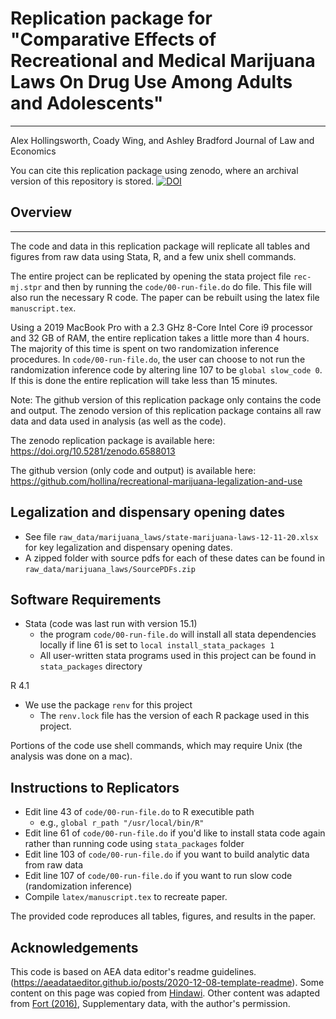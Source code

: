 # Replication package for "Comparative Effects of Recreational and Medical Marijuana Laws On Drug Use Among Adults and Adolescents"
-------------
Alex Hollingsworth, Coady Wing, and Ashley Bradford
Journal of Law and Economics

You can cite this replication package using zenodo, where an archival version of this repository is stored. 
 [![DOI](https://zenodo.org/badge/doi/10.5281/zenodo.6588013.svg)](https://doi.org/10.5281/zenodo.6588013)
 
## Overview
-------------

The code and data in this replication package will replicate all tables and figures from raw data using Stata, R, and a few unix shell commands. 

The entire project can be replicated by opening the stata project file `rec-mj.stpr` and then by running the `code/00-run-file.do` do file. This file will also run the necessary R code. The paper can be rebuilt using the latex file `manuscript.tex`. 

Using a 2019 MacBook Pro with a  2.3 GHz 8-Core Intel Core i9 processor and 32 GB of RAM, the entire replication takes a little more than 4 hours. The majority of this time is spent on two randomization inference procedures. In `code/00-run-file.do`, the user can choose to not run the randomization inference code by altering line 107 to be `global slow_code 0`. If this is done the entire replication will take less than 15 minutes. 

Note: The github version of this replication package only contains the code and output. The zenodo version of this replication package contains all raw data and data used in analysis (as well as the code). 

The zenodo replication package is available here: https://doi.org/10.5281/zenodo.6588013

The github version (only code and output) is available here: https://github.com/hollina/recreational-marijuana-legalization-and-use


## Legalization and dispensary opening dates

- See file `raw_data/marijuana_laws/state-marijuana-laws-12-11-20.xlsx` for key legalization and dispensary opening dates. 
- A zipped folder with source pdfs for each of these dates can be found in `raw_data/marijuana_laws/SourcePDFs.zip`


## Software Requirements

- Stata (code was last run with version 15.1)
	- the program `code/00-run-file.do` will install all stata dependencies locally if line 61 is set to `local install_stata_packages 1`
	- All user-written stata programs used in this project can be found in `stata_packages` directory

R 4.1 
- We use the package `renv` for this project
	- The `renv.lock` file has the version of each R package used in this project. 

Portions of the code use shell commands, which may require Unix (the analysis was done on a mac).


## Instructions to Replicators
- Edit line 43 of `code/00-run-file.do` to R executible path
	- e.g., `global r_path "/usr/local/bin/R"`
- Edit line 61 of `code/00-run-file.do`  if you'd like to install stata code again rather than running code using `stata_packages` folder
- Edit line 103 of `code/00-run-file.do`  if you want to build analytic data from raw data
- Edit line 107 of `code/00-run-file.do`  if you want to run slow code (randomization inference)
- Compile `latex/manuscript.tex` to recreate paper.


The provided code reproduces all tables, figures, and results in the paper. 

## Acknowledgements
This code is based on AEA data editor's readme guidelines. (https://aeadataeditor.github.io/posts/2020-12-08-template-readme). Some content on this page was copied from [Hindawi](https://www.hindawi.com/research.data/#statement.templates). Other content was adapted  from [Fort (2016)](https://doi.org/10.1093/restud/rdw057), Supplementary data, with the author's permission. 